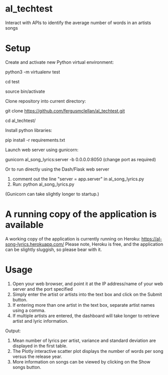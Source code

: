 # al_techtest
Interact with APIs to identify the average number of words in an artists songs

# Setup
Create and activate new Python virtual environment:

python3 -m virtualenv test

cd test

source bin/activate

Clone repository into current directory:

git clone https://github.com/fergusmclellan/al_techtest.git

cd al_techtest/

Install python libraries:

pip install -r requirements.txt

Launch web server using gunicorn:

gunicorn al_song_lyrics:server -b 0.0.0.0:8050
(change port as required)

Or to run directly using the Dash/Flask web server
1) comment out the line "server = app.server" in al_song_lyrics.py
2) Run: python al_song_lyrics.py

(Gunicorn can take slightly longer to startup.)

# A running copy of the application is available
A working copy of the application is currently running on Heroku:
https://al-song-lyrics.herokuapp.com/
Please note, Heroku is free, and the application can be slightly sluggish, so please bear with it.

# Usage
1) Open your web browser, and point it at the IP address/name of your web server and the port specified 
2) Simply enter the artist or artists into the text box and click on the Submit button. 
3) If entering more than one artist in the text box, separate artist names using a comma.
4) If multiple artists are entered, the dashboard will take longer to retrieve artist and lyric information.

Output:
1) Mean number of lyrics per artist, variance and standard deviation are displayed in the first table.
2) The Plotly interactive scatter plot displays the number of words per song versus the release year.
3) More information on songs can be viewed by clicking on the Show songs button.

